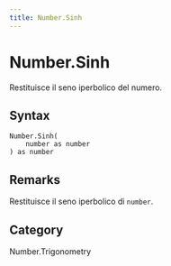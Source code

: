 ```yaml
---
title: Number.Sinh
---
```


# Number.Sinh


Restituisce il seno iperbolico del numero.


## Syntax

```powerquery
Number.Sinh(
    number as number
) as number
```


## Remarks

Restituisce il seno iperbolico di <code>number</code>.



## Category
Number.Trigonometry
